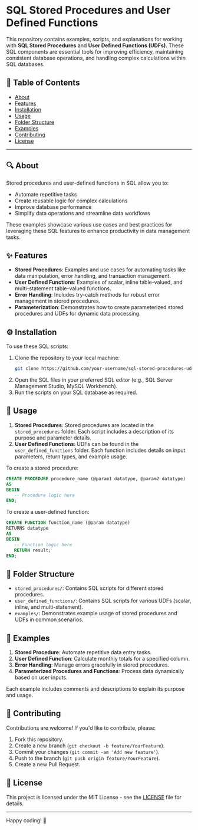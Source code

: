 
# SQL Stored Procedures and User Defined Functions

This repository contains examples, scripts, and explanations for working with **SQL Stored Procedures** and **User Defined Functions (UDFs)**. These SQL components are essential tools for improving efficiency, maintaining consistent database operations, and handling complex calculations within SQL databases.

## 📑 Table of Contents

- [About](#about)
- [Features](#features)
- [Installation](#installation)
- [Usage](#usage)
- [Folder Structure](#folder-structure)
- [Examples](#examples)
- [Contributing](#contributing)
- [License](#license)

---

## 🔍 About

Stored procedures and user-defined functions in SQL allow you to:
- Automate repetitive tasks
- Create reusable logic for complex calculations
- Improve database performance
- Simplify data operations and streamline data workflows

These examples showcase various use cases and best practices for leveraging these SQL features to enhance productivity in data management tasks.

## ✨ Features

- **Stored Procedures**: Examples and use cases for automating tasks like data manipulation, error handling, and transaction management.
- **User Defined Functions**: Examples of scalar, inline table-valued, and multi-statement table-valued functions.
- **Error Handling**: Includes try-catch methods for robust error management in stored procedures.
- **Parameterization**: Demonstrates how to create parameterized stored procedures and UDFs for dynamic data processing.

## ⚙️ Installation

To use these SQL scripts:
1. Clone the repository to your local machine:
   ```bash
   git clone https://github.com/your-username/sql-stored-procedures-udfs.git
   ```
2. Open the SQL files in your preferred SQL editor (e.g., SQL Server Management Studio, MySQL Workbench).
3. Run the scripts on your SQL database as required.

## 🚀 Usage

1. **Stored Procedures**: Stored procedures are located in the `stored_procedures` folder. Each script includes a description of its purpose and parameter details.
2. **User Defined Functions**: UDFs can be found in the `user_defined_functions` folder. Each function includes details on input parameters, return types, and example usage.

To create a stored procedure:
```sql
CREATE PROCEDURE procedure_name (@param1 datatype, @param2 datatype)
AS
BEGIN
   -- Procedure logic here
END;
```

To create a user-defined function:
```sql
CREATE FUNCTION function_name (@param datatype)
RETURNS datatype
AS
BEGIN
   -- Function logic here
   RETURN result;
END;
```

## 📂 Folder Structure

- `stored_procedures/`: Contains SQL scripts for different stored procedures.
- `user_defined_functions/`: Contains SQL scripts for various UDFs (scalar, inline, and multi-statement).
- `examples/`: Demonstrates example usage of stored procedures and UDFs in common scenarios.

## 📘 Examples

1. **Stored Procedure**: Automate repetitive data entry tasks.
2. **User Defined Function**: Calculate monthly totals for a specified column.
3. **Error Handling**: Manage errors gracefully in stored procedures.
4. **Parameterized Procedures and Functions**: Process data dynamically based on user inputs.

Each example includes comments and descriptions to explain its purpose and usage.

## 🤝 Contributing

Contributions are welcome! If you'd like to contribute, please:
1. Fork this repository.
2. Create a new branch (`git checkout -b feature/YourFeature`).
3. Commit your changes (`git commit -am 'Add new feature'`).
4. Push to the branch (`git push origin feature/YourFeature`).
5. Create a new Pull Request.

## 📜 License

This project is licensed under the MIT License - see the [LICENSE](LICENSE) file for details.

---

Happy coding! 🎉
